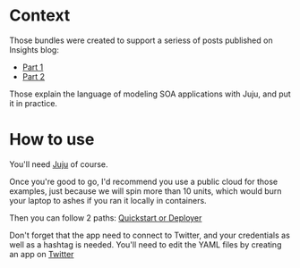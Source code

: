 # Context

Those bundles were created to support a seriess of posts published on Insights blog: 

* [Part 1](https://insights.ubuntu.com/2015/05/06/universal-modeling-language-for-service-oriented-architectures-part-1/)
* [Part 2](https://insights.ubuntu.com/2015/05/07/universal-modeling-language-for-service-oriented-architectures-part-2/)

Those explain the language of modeling SOA applications with Juju, and put it in practice. 

# How to use

You'll need [Juju](https://jujucharms.com/docs/stable/getting-started) of course. 

Once you're good to go, I'd recommend you use a public cloud for those examples, just because we will spin more than 10 units, which would burn your laptop to ashes if you ran it locally in containers. 

Then you can follow 2 paths: [Quickstart or Deployer](http://askubuntu.com/questions/597826/difference-between-deploying-bundle-with-quickstart-or-juju-deployer)

Don't forget that the app need to connect to Twitter, and your credentials as well as a hashtag is needed. You'll need to edit the YAML files by creating an app on [Twitter](https://apps.twitter.com/)


